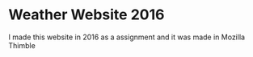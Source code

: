 # Weather Website 2016
I made this website in 2016 as a assignment and it was made in Mozilla Thimble
